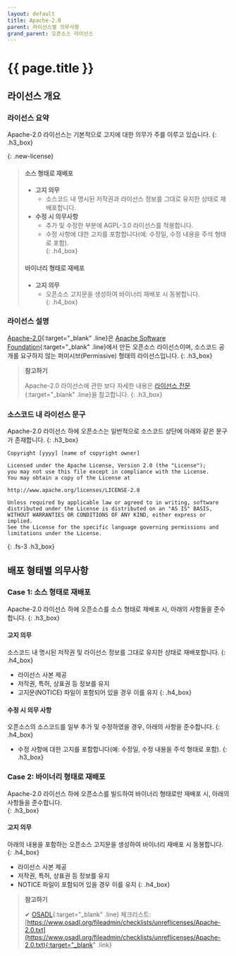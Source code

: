 ```yaml
---
layout: default
title: Apache-2.0
parent: 라이선스별 의무사항
grand_parent: 오픈소스 라이선스
---
```

# {{ page.title }}


## 라이선스 개요

### 라이선스 요약

Apache-2.0 라이선스는 기본적으로 고지에 대한 의무가 주를 이루고 있습니다.
{: .h3_box}

{: .new-license}
> #### 소스 형태로 재배포
> - **고지 의무**
>   - 소스코드 내 명시된 저작권과 라이선스 정보를 그대로 유지한 상태로 재배포합니다.<br>
> - **수정 시 의무사항**
>   - 추가 및 수정한 부분에 AGPL-3.0 라이선스를 적용합니다.<br>
>   - 수정 사항에 대한 고지를 포함합니다(예: 수정일, 수정 내용을 주석 형태로 포함).<br>
>{: .h4_box}
> #### 바이너리 형태로 재배포
> - **고지 의무**
>   - 오픈소스 고지문을 생성하여 바이너리 재배포 시 동봉합니다.  
>{: .h4_box}


### 라이선스 설명
[Apache-2.0](https://opensource.org/licenses/Apache-2.0){:target="_blank" .line}은 [Apache Software Foundation](https://www.apache.org/){:target="_blank" .line}에서 만든 오픈소스 라이선스이며, 소스코드 공개를 요구하지 않는 퍼미시브(Permissive) 형태의 라이선스입니다.
{: .h3_box}
>  **참고하기**
>
>  Apache-2.0 라이선스에 관한 보다 자세한 내용은 [라이선스 전문](https://opensource.org/licenses/Apache-2.0){:target="_blank" .line}을 참고합니다.
{: .h3_box}

### 소스코드 내 라이선스 문구
Apache-2.0 라이선스 하에 오픈소스는 일반적으로 소스코드 상단에 아래와 같은 문구가 존재합니다.
{: .h3_box}

```
Copyright [yyyy] [name of copyright owner]
  
Licensed under the Apache License, Version 2.0 (the "License");
you may not use this file except in compliance with the License.
You may obtain a copy of the License at
  
http://www.apache.org/licenses/LICENSE-2.0
  
Unless required by applicable law or agreed to in writing, software
distributed under the License is distributed on an "AS IS" BASIS,
WITHOUT WARRANTIES OR CONDITIONS OF ANY KIND, either express or implied.
See the License for the specific language governing permissions and
limitations under the License.
```
{: .fs-3 .h3_box}

## 배포 형태별 의무사항
### Case 1: 소스 형태로 재배포

Apache-2.0 라이선스 하에 오픈소스를 소스 형태로 재배포 시, 아래의 사항들을 준수합니다.
{: .h3_box}

#### 고지 의무
소스코드 내 명시된 저작권 및 라이선스 정보를 그대로 유지한 상태로 재배포합니다.
{: .h4_box}
- 라이선스 사본 제공
- 저작권, 특허, 상표권 등 정보를 유지
- 고지문(NOTICE) 파일이 포함되어 있을 경우 이를 유지
{: .h4_box}

#### 수정 시 의무 사항 
오픈소스의 소스코드를 일부 추가 및 수정하였을 경우, 아래의 사항을 준수합니다.
{: .h4_box}
- 수정 사항에 대한 고지를 포함합니다(예: 수정일, 수정 내용을 주석 형태로 포함).
{: .h3_box} 

### Case 2: 바이너리 형태로 재배포
Apache-2.0 라이선스 하에 오픈소스를 빌드하여 바이너리 형태로만 재배포 시, 아래의 사항들을 준수합니다.  
{: .h3_box}

#### 고지 의무

아래의 내용을 포함하는 오픈소스 고지문을 생성하여 바이너리 재배포 시 동봉합니다.
{: .h4_box}
- 라이선스 사본 제공
- 저작권, 특허, 상표권 등 정보를 유지
- NOTICE 파일이 포함되어 있을 경우 이를 유지
{: .h4_box}

>  **참고하기**
>
> ✔︎ [OSADL](https://www.osadl.org/){:target="_blank" .line} 체크리스트: [https://www.osadl.org/fileadmin/checklists/unreflicenses/Apache-2.0.txt](https://www.osadl.org/fileadmin/checklists/unreflicenses/Apache-2.0.txt){:target="_blank" .link}

